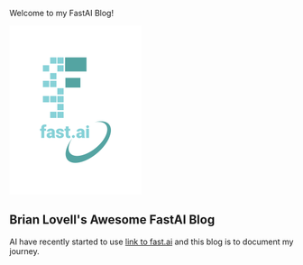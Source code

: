 Welcome to my FastAI Blog!

![Image of fast.ai logo](images/logo.png)

## Brian Lovell's Awesome FastAI Blog

AI have recently started to use [link to fast.ai](https://www.fast.ai) and this blog is to document my journey. 
